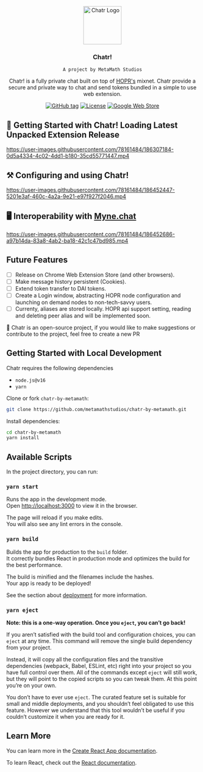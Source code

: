 <!-- INTRODUCTION -->
<p align="center">
  <a href="https://github.com/metamathstudios" target="_blank" rel="noopener noreferrer">
    <img width="100" src="https://user-images.githubusercontent.com/78161484/186249688-f56c5b5e-e068-43ca-bc6c-0efe4bf064ca.png" alt="Chatr Logo">
  </a>

  
  <!-- Title Placeholder -->
  <h3 align="center">Chatr!</h3>
  <p align="center">
    <code>A project by MetaMath Studios</code>
  </p>
  <p align="center">
Chatr! is a fully private chat built on top of <a href="https://hoprnet.org">HOPR's</a> mixnet. Chatr provide a secure and private way to chat and send tokens bundled in a simple to use web extension.
  </p>
</p>

<div align="center">

[![GitHub tag](https://img.shields.io/github/tag/metamathstudios/chatr-by-metamath?include_prereleases=&sort=semver)](https://github.com/metamathstudios/chatr-by-metamath/releases/)
[![License](https://img.shields.io/github/license/metamathstudios/chatr-by-metamath)](#license)
<a href="https://chrome.google.com/webstore/detail/chatr/bfcdlkhdghemaahmdlhbknfojecalcgc" target="_blank">
<img src="https://img.shields.io/badge/Chrome-download-blue?logo=googlechrome" alt="Google Web Store">
</a>
  
</div>


## 🚀 Getting Started with Chatr! Loading Latest Unpacked Extension Release

https://user-images.githubusercontent.com/78161484/186307184-0d5a4334-4c02-4dd1-b180-35cd55771447.mp4

## ⚒️ Configuring and using Chatr!

https://user-images.githubusercontent.com/78161484/186452447-5201e3af-460c-4a2a-9e21-e97f927f2046.mp4

## 🖥️ Interoperability with [Myne.chat](https://github.com/hoprnet/myne-chat)

https://user-images.githubusercontent.com/78161484/186452686-a97b14da-83a8-4ab2-ba18-42c1c47bd985.mp4

## Future Features

  - [ ] Release on Chrome Web Extension Store (and other browsers).
  - [ ] Make message history persistent (Cookies).
  - [ ] Extend token transfer to DAI tokens.
  - [ ] Create a Login window, abstracting HOPR node configuration and launching on demand nodes to non-tech-savvy users.
  - [ ] Currenty, aliases are stored locally. HOPR api support setting, reading and deleting peer alias and will be implemented soon.
  
  🚨 Chatr is an open-source project, if you would like to make suggestions or contribute to the project, feel free to create a new PR
  
## Getting Started with Local Development

Chatr requires the following dependencies

- `node.js@v16`
- `yarn`

Clone or fork `chatr-by-metamath`:

```sh
git clone https://github.com/metamathstudios/chatr-by-metamath.git
```

Install dependencies:

```sh
cd chatr-by-metamath
yarn install
```

## Available Scripts

In the project directory, you can run:

### `yarn start`

Runs the app in the development mode.\
Open [http://localhost:3000](http://localhost:3000) to view it in the browser.

The page will reload if you make edits.\
You will also see any lint errors in the console.

### `yarn build`

Builds the app for production to the `build` folder.\
It correctly bundles React in production mode and optimizes the build for the best performance.

The build is minified and the filenames include the hashes.\
Your app is ready to be deployed!

See the section about [deployment](https://facebook.github.io/create-react-app/docs/deployment) for more information.

### `yarn eject`

**Note: this is a one-way operation. Once you `eject`, you can’t go back!**

If you aren’t satisfied with the build tool and configuration choices, you can `eject` at any time. This command will remove the single build dependency from your project.

Instead, it will copy all the configuration files and the transitive dependencies (webpack, Babel, ESLint, etc) right into your project so you have full control over them. All of the commands except `eject` will still work, but they will point to the copied scripts so you can tweak them. At this point you’re on your own.

You don’t have to ever use `eject`. The curated feature set is suitable for small and middle deployments, and you shouldn’t feel obligated to use this feature. However we understand that this tool wouldn’t be useful if you couldn’t customize it when you are ready for it.

## Learn More

You can learn more in the [Create React App documentation](https://facebook.github.io/create-react-app/docs/getting-started).

To learn React, check out the [React documentation](https://reactjs.org/).
